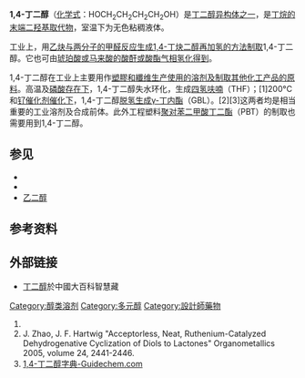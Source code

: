 **1,4-丁二醇**（[化学式](../Page/化学式.md "wikilink")：HOCH<sub>2</sub>CH<sub>2</sub>CH<sub>2</sub>CH<sub>2</sub>OH）是[丁二醇异构体之一](../Page/丁二醇.md "wikilink")，是[丁烷的末端二](../Page/丁烷.md "wikilink")[羟基取代物](../Page/羟基.md "wikilink")，室温下为无色粘稠液体。

工业上，用[乙炔与两分子的](../Page/乙炔.md "wikilink")[甲醛反应生成](../Page/甲醛.md "wikilink")[1,4-丁炔二醇再](../Page/1,4-丁炔二醇.md "wikilink")[加氢的方法制取](../Page/加氢.md "wikilink")1,4-丁二醇。它也可由[琥珀酸或](../Page/琥珀酸.md "wikilink")[马来酸的](../Page/马来酸.md "wikilink")[酸酐或](../Page/酸酐.md "wikilink")[酸酯气相氢化得到](../Page/酯.md "wikilink")。

1,4-丁二醇在工业上主要用作[塑膠和](../Page/塑膠.md "wikilink")[纖维生产使用的](../Page/纖维.md "wikilink")[溶剂及制取其他化工产品的原料](../Page/溶剂.md "wikilink")。高温及[磷酸存在下](../Page/磷酸.md "wikilink")，1,4-丁二醇失水环化，生成[四氢呋喃](../Page/四氢呋喃.md "wikilink")（THF）；\[1\]200°C和[钌催化剂催化下](../Page/钌.md "wikilink")，1,4-丁二醇[脱氢生成](../Page/脱氢.md "wikilink")[γ-丁内酯](../Page/γ-丁内酯.md "wikilink")（GBL）。\[2\]\[3\]这两者均是相当重要的工业溶剂及合成前体。此外工程塑料[聚对苯二甲酸丁二酯](../Page/聚对苯二甲酸丁二酯.md "wikilink")（PBT）的制取也需要用到1,4-丁二醇。

## 参见

  -
  -
  - [乙二醇](../Page/乙二醇.md "wikilink")

## 参考资料

## 外部链接

  - [丁二醇](http://140.133.6.14/cpedia/Content.asp?ID=24837)於中國大百科智慧藏

[Category:醇类溶剂](https://zh.wikipedia.org/wiki/Category:醇类溶剂 "wikilink")
[Category:多元醇](https://zh.wikipedia.org/wiki/Category:多元醇 "wikilink")
[Category:設計師藥物](https://zh.wikipedia.org/wiki/Category:設計師藥物 "wikilink")

1.
2.  J. Zhao, J. F. Hartwig "Acceptorless, Neat, Ruthenium-Catalyzed
    Dehydrogenative Cyclization of Diols to Lactones" Organometallics
    2005, volume 24, 2441-2446.
3.  [1,4-丁二醇字典-Guidechem.com](http://www.guidechem.com/dictionary/110-63-4.html)